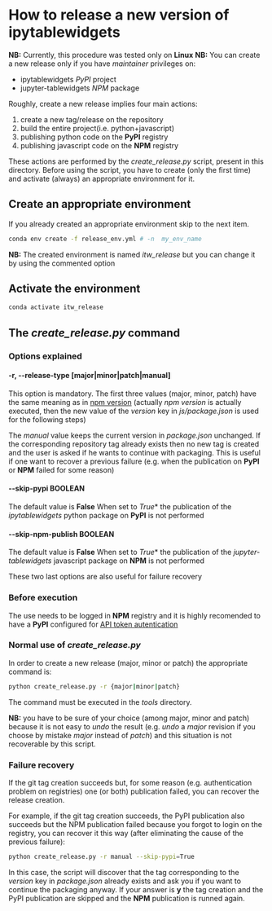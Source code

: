 # How to release a new version of ipytablewidgets

**NB:** Currently, this procedure was tested only on **Linux**
**NB:** You can create a new release only if you have _maintainer_ privileges on:

* ipytablewidgets _PyPI_ project
* jupyter-tablewidgets _NPM_ package


Roughly, create a new release implies four main actions:

1. create a new tag/release on the repository
2. build the entire project(i.e. python+javascript)
3. publishing python code on the **PyPI** registry
4. publishing javascript code on the **NPM** registry

These actions are performed by the _create_release.py_ script, present in this directory.
Before using the script, you have to create (only the first time) and activate (always) an appropriate environment for it.

## Create an appropriate environment

If you already created an appropriate environment skip to the next item.

```bash
conda env create -f release_env.yml # -n  my_env_name
```
**NB:** The created environment is named _itw_release_ but you can change it by using the commented option 

## Activate the environment

```bash
conda activate itw_release
```

## The _create_release.py_ command

### Options explained

#### -r, --release-type [major|minor|patch|manual]

This option is mandatory. The first three values (major, minor, patch) have the same meaning as in [npm version](https://docs.npmjs.com/cli/v7/commands/npm-version) (actually _npm version_ is actually executed, then the new value of the _version_ key in _js/package.json_ is used for the following steps)

The _manual_ value keeps the current version in _package.json_ unchanged. If the corresponding repository tag already exists then no new tag is created and the user is asked if he wants to continue with packaging. This is useful if one want to recover a previous failure (e.g. when the publication on **PyPI** or **NPM** failed for some reason)

#### -\-skip-pypi BOOLEAN

The default value is **False**
When set to *True** the publication of the _ipytablewidgets_ python package on **PyPI** is not performed

#### -\-skip-npm-publish BOOLEAN

The default value is **False**
When set to *True** the publication of the _jupyter-tablewidgets_ javascript package on **NPM** is not performed

These two last options are also useful for failure recovery

### Before execution

The use needs to be logged in **NPM** registry and it is highly recomended to have a **PyPI** configured for [API token autentication](https://pypi.org/help/#apitoken)


### Normal use of _create_release.py_

In order to create a new release (major, minor or patch) the appropriate command is:

```bash
python create_release.py -r {major|minor|patch}
```

The command must be executed in the _tools_ directory.

**NB:** you have to be sure of your choice (among major, minor and patch) because it is not easy to _undo_ the result (e.g.  _undo_ a _major_ revision if you choose by mistake _major_ instead of _patch_) and this situation is not recoverable by this script.

### Failure recovery

If the git tag creation succeeds but, for some reason (e.g. authentication problem on registries) one (or both) publication failed, you can recover the release creation.

For example, if the git tag creation succeeds, the PyPI publication also succeeds but the NPM publication failed because you forgot to login on the registry, you can recover it this way (after eliminating the cause of the previous failure):

```bash
python create_release.py -r manual --skip-pypi=True
```

In this case, the script will discover that the tag corresponding to the _version_ key in _package.json_ already exists and ask you if you want to continue the packaging anyway. If your answer is **y** the tag creation and the PyPI publication are skipped and the **NPM** publication is runned again.
